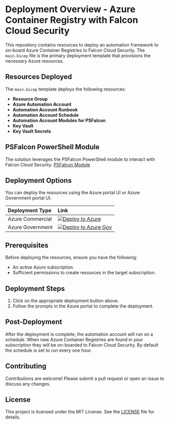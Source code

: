 # Deployment Overview - Azure Container Registry with Falcon Cloud Security

This repository contains resources to deploy an automation framework to on-board Azure Container Registries to Falcon Cloud Security. The `main.bicep` file is the primary deployment template that provisions the necessary Azure resources.

## Resources Deployed

The `main.bicep` template deploys the following resources:

- **Resource Group**
- **Azure Automation Account**
- **Automation Account Runbook**
- **Automation Account Schedule**
- **Automation Account Modules for PSFalcon**
- **Key Vault**
- **Key Vault Secrets**

## PSFalcon PowerShell Module

The solution leverages the PSFalcon PowerShell module to interact with Falcon Cloud Security.
[PSFalcon Module](https://github.com/CrowdStrike/psfalcon)

## Deployment Options

You can deploy the resources using the Azure portal UI or Azure Government portal UI.

| Deployment Type | Link |
|:--|:--|
| Azure Commercial | [![Deploy to Azure](https://aka.ms/deploytoazurebutton)](https://portal.azure.com/#blade/Microsoft_Azure_CreateUIDef/CustomDeploymentBlade/uri/https%3A%2F%2Fraw.githubusercontent.com%2Fmikedzikowski%2FOnBoardAzureContainerRegistryUsingPsFalconApi%2Frefs%2Fheads%2Fmain%2Fmain.json/uiFormDefinitionUri/https%3A%2F%2Fraw.githubusercontent.com%2Fmikedzikowski%2FOnBoardAzureContainerRegistryUsingPsFalconApi%2Frefs%2Fheads%2Fmain%2Fui.json) |
| Azure Government | [![Deploy to Azure Gov](https://aka.ms/deploytoazuregovbutton)](https://portal.azure.us/#blade/Microsoft_Azure_CreateUIDef/CustomDeploymentBlade/uri/https%3A%2F%2Fraw.githubusercontent.com%2Fmikedzikowski%2FOnBoardAzureContainerRegistryUsingPsFalconApi%2Frefs%2Fheads%2Fmain%2Fmain.json/uiFormDefinitionUri/https%3A%2F%2Fraw.githubusercontent.com%2Fmikedzikowski%2FOnBoardAzureContainerRegistryUsingPsFalconApi%2Frefs%2Fheads%2Fmain%2Fui.json) |

## Prerequisites

Before deploying the resources, ensure you have the following:

- An active Azure subscription.
- Sufficient permissions to create resources in the target subscription.

## Deployment Steps

1. Click on the appropriate deployment button above.
2. Follow the prompts in the Azure portal to complete the deployment.

## Post-Deployment

After the deployment is complete, the automation account will run on a schedule. When new Azure Container Registries are found in your subscription they will be on-boarded to Falcon Cloud Security. By default the schedule is set to run every one hour.

## Contributing

Contributions are welcome! Please submit a pull request or open an issue to discuss any changes.

## License

This project is licensed under the MIT License. See the [LICENSE](LICENSE) file for details.
